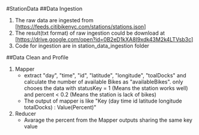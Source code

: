 #StationData 
##Data Ingestion
1. The raw data are ingested from [https://feeds.citibikenyc.com/stations/stations.json]
2. The result(txt format) of raw ingestion could be download at [https://drive.google.com/open?id=0B2eD1kXA8I9xdk43M2k4LTVsb3c]
3. Code for ingestion are in station_data_ingestion folder

##Data Clean and Profile
1. Mapper 
	* extract "day", "time", "id", "latitude", "longitude", "toalDocks" and calculate the number of available Bikes as "availableBikes". only chooes the data with statusKey = 1 (Means the station works well) and percent < 0.2 (Means the station is lack of bikes)
	* The output of mapper is like "Key (day time id latitude longitude totalDocks) : Value(Percent)"
2. Reducer
	* Avarage the percent from the Mapper outputs sharing the same key value